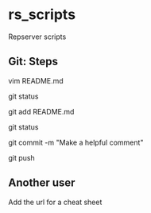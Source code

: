 # rs_scripts
Repserver scripts

Git: Steps
----------
vim README.md

git status

git add README.md 

git status

git commit -m "Make a helpful comment"

git push

Another user
------------
Add the url for a cheat sheet

